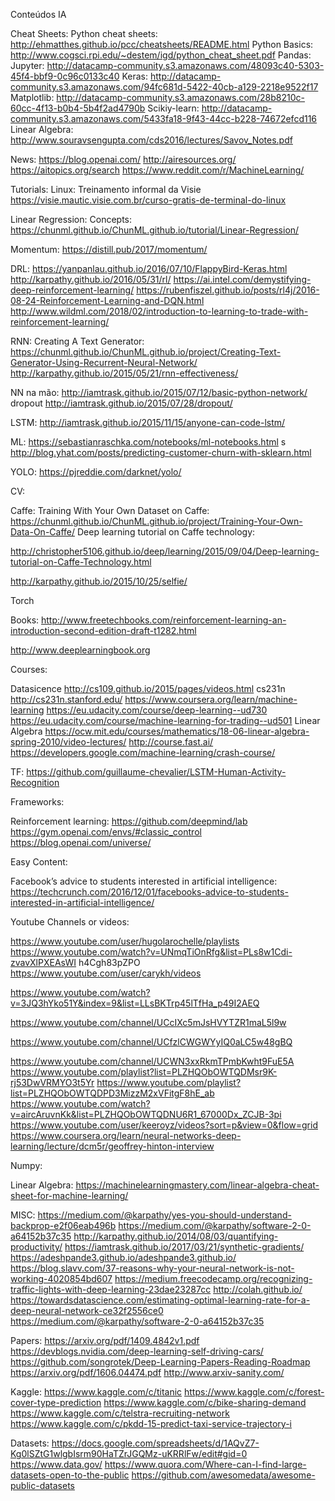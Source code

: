 Conteúdos IA

Cheat Sheets:
Python cheat sheets: http://ehmatthes.github.io/pcc/cheatsheets/README.html
Python Basics: http://www.cogsci.rpi.edu/~destem/igd/python_cheat_sheet.pdf
Pandas: 
Jupyter: http://datacamp-community.s3.amazonaws.com/48093c40-5303-45f4-bbf9-0c96c0133c40
Keras: http://datacamp-community.s3.amazonaws.com/94fc681d-5422-40cb-a129-2218e9522f17
Matplotlib: http://datacamp-community.s3.amazonaws.com/28b8210c-60cc-4f13-b0b4-5b4f2ad4790b
Scikiy-learn: http://datacamp-community.s3.amazonaws.com/5433fa18-9f43-44cc-b228-74672efcd116
Linear Algebra: http://www.souravsengupta.com/cds2016/lectures/Savov_Notes.pdf


News:
https://blog.openai.com/
http://airesources.org/
https://aitopics.org/search
https://www.reddit.com/r/MachineLearning/


Tutorials:
Linux:
Treinamento informal da Visie https://visie.mautic.visie.com.br/curso-gratis-de-terminal-do-linux

Linear Regression:
Concepts: https://chunml.github.io/ChunML.github.io/tutorial/Linear-Regression/

Momentum: 
https://distill.pub/2017/momentum/

DRL:
https://yanpanlau.github.io/2016/07/10/FlappyBird-Keras.html
http://karpathy.github.io/2016/05/31/rl/
https://ai.intel.com/demystifying-deep-reinforcement-learning/
https://rubenfiszel.github.io/posts/rl4j/2016-08-24-Reinforcement-Learning-and-DQN.html
http://www.wildml.com/2018/02/introduction-to-learning-to-trade-with-reinforcement-learning/






RNN:
Creating A Text Generator: https://chunml.github.io/ChunML.github.io/project/Creating-Text-Generator-Using-Recurrent-Neural-Network/
http://karpathy.github.io/2015/05/21/rnn-effectiveness/

NN na mão:
http://iamtrask.github.io/2015/07/12/basic-python-network/
dropout http://iamtrask.github.io/2015/07/28/dropout/

LSTM:
http://iamtrask.github.io/2015/11/15/anyone-can-code-lstm/

ML:
https://sebastianraschka.com/notebooks/ml-notebooks.html
s http://blog.yhat.com/posts/predicting-customer-churn-with-sklearn.html


YOLO:
https://pjreddie.com/darknet/yolo/

CV:

Caffe:
Training With Your Own Dataset on Caffe:
https://chunml.github.io/ChunML.github.io/project/Training-Your-Own-Data-On-Caffe/
Deep learning tutorial on Caffe technology:

http://christopher5106.github.io/deep/learning/2015/09/04/Deep-learning-tutorial-on-Caffe-Technology.html

http://karpathy.github.io/2015/10/25/selfie/

Torch

Books:
http://www.freetechbooks.com/reinforcement-learning-an-introduction-second-edition-draft-t1282.html

http://www.deeplearningbook.org


Courses:

Datasicence http://cs109.github.io/2015/pages/videos.html
cs231n http://cs231n.stanford.edu/
https://www.coursera.org/learn/machine-learning
https://eu.udacity.com/course/deep-learning--ud730
https://eu.udacity.com/course/machine-learning-for-trading--ud501
Linear Algebra https://ocw.mit.edu/courses/mathematics/18-06-linear-algebra-spring-2010/video-lectures/
http://course.fast.ai/
https://developers.google.com/machine-learning/crash-course/

TF:
https://github.com/guillaume-chevalier/LSTM-Human-Activity-Recognition


Frameworks:

Reinforcement learning:
https://github.com/deepmind/lab
https://gym.openai.com/envs/#classic_control
https://blog.openai.com/universe/

Easy Content:

Facebook’s advice to students interested in artificial intelligence:
https://techcrunch.com/2016/12/01/facebooks-advice-to-students-interested-in-artificial-intelligence/


Youtube Channels or videos:

https://www.youtube.com/user/hugolarochelle/playlists
https://www.youtube.com/watch?v=UNmqTiOnRfg&list=PLs8w1Cdi-zvavXlPXEAsWI
h4Cgh83pZPO
https://www.youtube.com/user/carykh/videos

https://www.youtube.com/watch?v=3JQ3hYko51Y&index=9&list=LLsBKTrp45lTfHa_p49I2AEQ

https://www.youtube.com/channel/UCcIXc5mJsHVYTZR1maL5l9w

https://www.youtube.com/channel/UCfzlCWGWYyIQ0aLC5w48gBQ

https://www.youtube.com/channel/UCWN3xxRkmTPmbKwht9FuE5A
https://www.youtube.com/playlist?list=PLZHQObOWTQDMsr9K-rj53DwVRMYO3t5Yr
https://www.youtube.com/playlist?list=PLZHQObOWTQDPD3MizzM2xVFitgF8hE_ab
https://www.youtube.com/watch?v=aircAruvnKk&list=PLZHQObOWTQDNU6R1_67000Dx_ZCJB-3pi
https://www.youtube.com/user/keeroyz/videos?sort=p&view=0&flow=grid
https://www.coursera.org/learn/neural-networks-deep-learning/lecture/dcm5r/geoffrey-hinton-interview

Numpy:

Linear Algebra:
https://machinelearningmastery.com/linear-algebra-cheat-sheet-for-machine-learning/


MISC:
https://medium.com/@karpathy/yes-you-should-understand-backprop-e2f06eab496b
https://medium.com/@karpathy/software-2-0-a64152b37c35
http://karpathy.github.io/2014/08/03/quantifying-productivity/
https://iamtrask.github.io/2017/03/21/synthetic-gradients/
https://adeshpande3.github.io/adeshpande3.github.io/
https://blog.slavv.com/37-reasons-why-your-neural-network-is-not-working-4020854bd607
https://medium.freecodecamp.org/recognizing-traffic-lights-with-deep-learning-23dae23287cc
http://colah.github.io/
https://towardsdatascience.com/estimating-optimal-learning-rate-for-a-deep-neural-network-ce32f2556ce0
https://medium.com/@karpathy/software-2-0-a64152b37c35



Papers:
https://arxiv.org/pdf/1409.4842v1.pdf
https://devblogs.nvidia.com/deep-learning-self-driving-cars/
https://github.com/songrotek/Deep-Learning-Papers-Reading-Roadmap
https://arxiv.org/pdf/1606.04474.pdf
http://www.arxiv-sanity.com/

Kaggle:
https://www.kaggle.com/c/titanic
https://www.kaggle.com/c/forest-cover-type-prediction
https://www.kaggle.com/c/bike-sharing-demand
https://www.kaggle.com/c/telstra-recruiting-network
https://www.kaggle.com/c/pkdd-15-predict-taxi-service-trajectory-i


Datasets:
https://docs.google.com/spreadsheets/d/1AQvZ7-Kg0lSZtG1wlgbIsrm90HaTZrJGQMz-uKRRlFw/edit#gid=0
https://www.data.gov/
https://www.quora.com/Where-can-I-find-large-datasets-open-to-the-public
https://github.com/awesomedata/awesome-public-datasets


